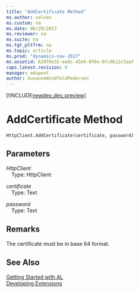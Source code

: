```yaml
---
title: "AddCertificate Method"
ms.author: solsen
ms.custom: na
ms.date: 06/29/2017
ms.reviewer: na
ms.suite: na
ms.tgt_pltfrm: na
ms.topic: article
ms.prod: "dynamics-nav-2017"
ms.assetid: 620f0e32-eadc-43e9-8f6e-8fc0b12c3aaf
caps.latest.revision: 9
manager: edupont
author: SusanneWindfeldPedersen
---
```


[!INCLUDE[newdev_dev_preview](../includes/newdev_dev_preview.md)]

# AddCertificate Method

```
HttpClient.AddCertificate(certificate, password)
```
## Parameters
*HttpClient*  
&emsp;Type: HttpClient

*certificate*  
&emsp;Type: Text

*password*  
&emsp;Type: Text

## Remarks

The certificate must be in base 64 format.

## See Also
[Getting Started with AL](../devenv-get-started.md)  
[Developing Extensions](../devenv-dev-overview.md)
